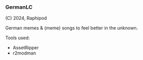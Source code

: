### GermanLC

(C) 2024, Raphipod

German memes & (meme) songs to feel better in the unknown.

Tools used:

- AssetRipper
- r2modman